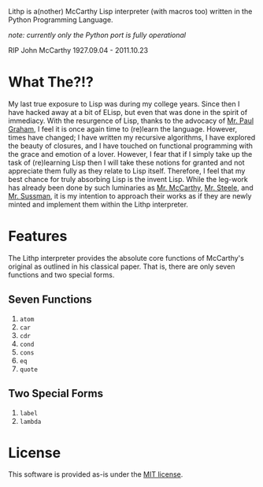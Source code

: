 Lithp is a(nother) McCarthy Lisp interpreter (with macros too) written in the Python Programming Language.

*note: currently only the Python port is fully operational*

RIP John McCarthy 1927.09.04 - 2011.10.23

What The?!?
===========

My last true exposure to Lisp was during my college years.  Since then I have hacked away at a bit of ELisp, but even that was done in the spirit of immediacy.  With the resurgence of Lisp, thanks to the advocacy of [Mr. Paul Graham](http://www.paulgraham.com), I feel it is once again time to (re)learn the language.  However, times have changed; I have written my recursive algorithms, I have explored the beauty of closures, and I have touched on functional programming with the grace and emotion of a lover.  However, I fear that if I simply take up the task of (re)learning Lisp then I will take these notions for granted and not appreciate them fully as they relate to Lisp itself.  Therefore, I feel that my best chance for truly absorbing Lisp is the invent Lisp.  While the leg-work has already been done by such luminaries as [Mr. McCarthy][jmc], [Mr. Steele][steele], and [Mr. Sussman][sussman], it is my intention to approach their works as if they are newly minted and implement them within the Lithp interpreter.

[steele]: http://research.sun.com/people/mybio.php?uid=25706
[jmc]: http://www-formal.stanford.edu/jmc
[sussman]: http://swiss.csail.mit.edu/~gjs

Features
========
The Lithp interpreter provides the absolute core functions of McCarthy's original as outlined in his classical paper.  That is, there are only seven functions and two special forms.

Seven Functions
---------------
1.  `atom`
2.  `car`
3.  `cdr`
4.  `cond`
5.  `cons`
6.  `eq`
7.  `quote`

Two Special Forms
------------------
1. `label`
2. `lambda`

License
=======

This software is provided as-is under the [MIT license](http://opensource.org/licenses/MIT).
